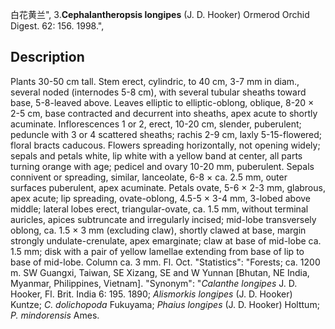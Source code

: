 白花黄兰",
3.**Cephalantheropsis longipes** (J. D. Hooker) Ormerod Orchid Digest. 62: 156. 1998.",

## Description
Plants 30-50 cm tall. Stem erect, cylindric, to 40 cm, 3-7 mm in diam., several noded (internodes 5-8 cm), with several tubular sheaths toward base, 5-8-leaved above. Leaves elliptic to elliptic-oblong, oblique, 8-20 × 2-5 cm, base contracted and decurrent into sheaths, apex acute to shortly acuminate. Inflorescences 1 or 2, erect, 10-20 cm, slender, puberulent; peduncle with 3 or 4 scattered sheaths; rachis 2-9 cm, laxly 5-15-flowered; floral bracts caducous. Flowers spreading horizontally, not opening widely; sepals and petals white, lip white with a yellow band at center, all parts turning orange with age; pedicel and ovary 10-20 mm, puberulent. Sepals connivent or spreading, similar, lanceolate, 6-8 × ca. 2.5 mm, outer surfaces puberulent, apex acuminate. Petals ovate, 5-6 × 2-3 mm, glabrous, apex acute; lip spreading, ovate-oblong, 4.5-5 × 3-4 mm, 3-lobed above middle; lateral lobes erect, triangular-ovate, ca. 1.5 mm, without terminal auricles, apices subtruncate and irregularly incised; mid-lobe transversely oblong, ca. 1.5 × 3 mm (excluding claw), shortly clawed at base, margin strongly undulate-crenulate, apex emarginate; claw at base of mid-lobe ca. 1.5 mm; disk with a pair of yellow lamellae extending from base of lip to base of mid-lobe. Column ca. 3 mm. Fl. Oct.
  "Statistics": "Forests; ca. 1200 m. SW Guangxi, Taiwan, SE Xizang, SE and W Yunnan [Bhutan, NE India, Myanmar, Philippines, Vietnam].
  "Synonym": "*Calanthe longipes* J. D. Hooker, Fl. Brit. India 6: 195. 1890; *Alismorkis longipes* (J. D. Hooker) Kuntze; *C. dolichopoda* Fukuyama; *Phaius longipes* (J. D. Hooker) Holttum; *P. mindorensis* Ames.

